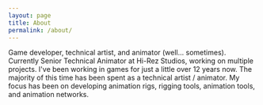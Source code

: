 ```yaml
---
layout: page
title: About
permalink: /about/
---
```


Game developer, technical artist, and animator (well... sometimes). Currently Senior Technical Animator at Hi-Rez Studios, working on multiple projects. I've been working in games for just a little over 12 years now. The majority of this time has been spent as a technical artist / animator. My focus has been on developing animation rigs, rigging tools, animation tools, and animation networks.
